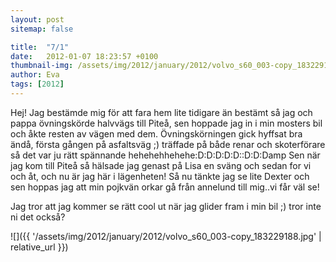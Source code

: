 ```yaml
---
layout: post
sitemap: false

title:  "7/1"
date:   2012-01-07 18:23:57 +0100
thumbnail-img: /assets/img/2012/january/2012/volvo_s60_003-copy_183229188.jpg
author: Eva
tags: [2012]
---
```


Hej! Jag bestämde mig för att fara hem lite tidigare än bestämt så jag och pappa övningskörde halvvägs till Piteå, sen hoppade jag in i min mosters bil och åkte resten av vägen med dem. Övningskörningen gick hyffsat bra ändå, första gången på asfaltsväg ;) träffade på både renar och skoterförare så det var ju rätt spännande hehehehhehehe:D:D:D:D:D::D:D:Damp Sen när jag kom till Piteå så hälsade jag genast på Lisa en sväng och sedan for vi och åt, och nu är jag här i lägenheten! Så nu tänkte jag se lite Dexter och sen hoppas jag att min pojkvän orkar gå från annelund till mig..vi får väl se! 

Jag tror att jag kommer se rätt cool ut när jag glider fram i min bil ;) tror inte ni det också?

![]({{ '/assets/img/2012/january/2012/volvo_s60_003-copy_183229188.jpg'  | relative_url }})

